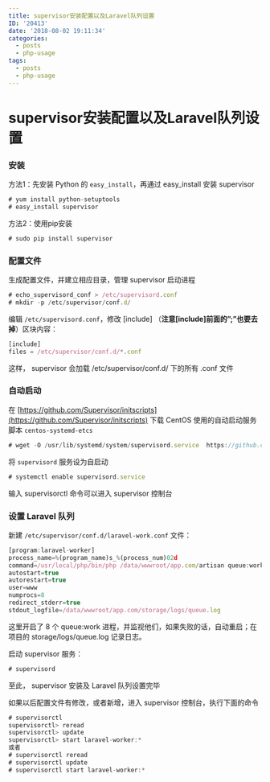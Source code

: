 ```yaml
---
title: supervisor安装配置以及Laravel队列设置
ID: '20413'
date: '2018-08-02 19:11:34'
categories:
  - posts
  - php-usage
tags:
  - posts
  - php-usage
---
```


# supervisor安装配置以及Laravel队列设置

### 安装

方法1：先安装 Python 的 `easy_install`，再通过 easy\_install 安装 supervisor

``` js 
# yum install python-setuptools
# easy_install supervisor
```

方法2：使用pip安装

``` js 
# sudo pip install supervisor
```

### 配置文件

生成配置文件，并建立相应目录，管理 supervisor 启动进程

``` js 
# echo_supervisord_conf > /etc/supervisord.conf
# mkdir -p /etc/supervisor/conf.d/
```

编辑 `/etc/supervisord.conf`，修改 \[include\] （**注意\[include\]前面的”;”也要去掉**）区块内容：

``` js 
[include]
files = /etc/supervisor/conf.d/*.conf
```

这样， supervisor 会加载 /etc/supervisor/conf.d/ 下的所有 .conf 文件

### 自动启动

在 [https://github.com/Supervisor/initscripts](https://github.com/Supervisor/initscripts) 下载 CentOS 使用的自动启动服务脚本 `centos-systemd-etcs`

``` js 
# wget -O /usr/lib/systemd/system/supervisord.service  https://github.com/Supervisor/initscripts/raw/master/centos-systemd-etcs
```

将 `supervisord` 服务设为自启动

``` js 
# systemctl enable supervisord.service
```

输入 supervisorctl 命令可以进入 supervisor 控制台

### 设置 Laravel 队列

新建 `/etc/supervisor/conf.d/laravel-work.conf` 文件：

``` js 
[program:laravel-worker]
process_name=%(program_name)s_%(process_num)02d
command=/usr/local/php/bin/php /data/wwwroot/app.com/artisan queue:work database --sleep=3 --tries=3 --daemon
autostart=true
autorestart=true
user=www
numprocs=8
redirect_stderr=true
stdout_logfile=/data/wwwroot/app.com/storage/logs/queue.log
```

这里开启了 8 个 queue:work 进程，并监视他们，如果失败的话，自动重启；在项目的 storage/logs/queue.log 记录日志。

启动 supervisor 服务：

``` js 
# supervisord
```

至此， supervisor 安装及 Laravel 队列设置完毕

如果以后配置文件有修改，或者新增，进入 supervisor 控制台，执行下面的命令

``` js 
# supervisorctl
supervisorctl> reread
supervisorctl> update
supervisorctl> start laravel-worker:*
或者
# supervisorctl reread
# supervisorctl update
# supervisorctl start laravel-worker:*
```
